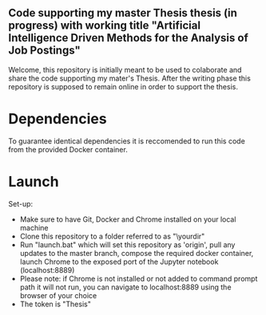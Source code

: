 ## Code supporting my master Thesis thesis (in progress) with working title "Artificial Intelligence Driven Methods for the Analysis of Job Postings"
Welcome, this repository is initially meant to be used to colaborate and share the code supporting my mater's Thesis. 
After the writing phase this repository is supposed to remain online in order to support the thesis.

# Dependencies
To guarantee identical dependencies it is reccomended to run this code from the provided Docker container.

# Launch
Set-up:
- Make sure to have Git, Docker and Chrome installed on your local machine
- Clone this repository to a folder referred to as "\yourdir"
- Run "launch.bat" which will set this repository as 'origin', pull any updates to the master branch, compose the required docker container, launch Chrome to the exposed port of the Jupyter notebook (localhost:8889)
- Please note: if Chrome is not installed or not added to command prompt path it will not run, you can navigate to localhost:8889 using the browser of your choice
- The token is "Thesis"
